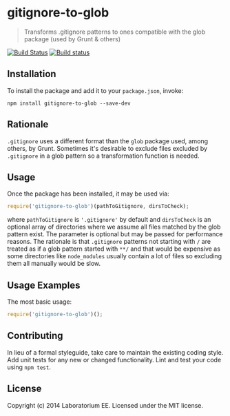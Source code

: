 # gitignore-to-glob

> Transforms .gitignore patterns to ones compatible with the glob package (used by Grunt & others)

[![Build Status](https://travis-ci.org/EE/gitignore-to-glob.svg?branch=master)](https://travis-ci.org/EE/gitignore-to-glob.svg)
[![Build status](https://ci.appveyor.com/api/projects/status/oi2hv39087wp6c00/branch/master)](https://ci.appveyor.com/project/mzgol/gitignore-to-glob/branch/master)
## Installation

To install the package and add it to your `package.json`, invoke:

```shell
npm install gitignore-to-glob --save-dev
```

## Rationale

`.gitignore` uses a different format than the `glob` package used, among others, by Grunt. Sometimes it's desirable
to exclude files excluded by `.gitignore` in a glob pattern so a transformation function is needed.

## Usage

Once the package has been installed, it may be used via:

```js
require('gitignore-to-glob')(pathToGitignore, dirsToCheck);
```
where `pathToGitignore` is `'.gitignore'` by default and `dirsToCheck` is an optional array of directories where we
assume all files matched by the glob pattern exist. The parameter is optional but may be passed for performance reasons.
The rationale is that `.gitignore` patterns not starting with `/` are treated as if a glob pattern started with `**/`
and that would be expensive as some directories like `node_modules` usually contain a lot of files so excluding them
all manually would be slow.


## Usage Examples

The most basic usage:
```js
require('gitignore-to-glob')();
```

## Contributing
In lieu of a formal styleguide, take care to maintain the existing coding style. Add unit tests for any new or changed functionality. Lint and test your code using `npm test`.

## License
Copyright (c) 2014 Laboratorium EE. Licensed under the MIT license.
